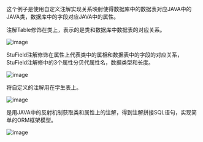 这个例子是使用自定义注解实现关系映射使得数据库中的数据表对应JAVA中的JAVA类，数据库中的字段对应JAVA中的属性。

注解Table修饰在类上，表示的是类和数据库中数据表的对应关系。

![image](//upload-images.jianshu.io/upload_images/10025005-0805aec832ed2037.png?imageMogr2/auto-orient/strip%7CimageView2/2/w/586/format/webp)

StuField注解修饰在属性上代表类中的属相和数据表中的字段的对应关系，StuField注解修中的3个属性分贝代属性名，数据类型和长度。

![image](//upload-images.jianshu.io/upload_images/10025005-77845a54edfc422f.png?imageMogr2/auto-orient/strip%7CimageView2/2/w/389/format/webp)

将自定义的注解用在学生表上。

![image](//upload-images.jianshu.io/upload_images/10025005-69b98966278a2c16.png?imageMogr2/auto-orient/strip%7CimageView2/2/w/791/format/webp)

是用JAVA中的反射机制获取类和属性上的注解，得到注解拼接SQL语句，实现简单的ORM框架模型。

![image](//upload-images.jianshu.io/upload_images/10025005-81c99a01ff539ae2.png?imageMogr2/auto-orient/strip%7CimageView2/2/w/1000/format/webp)


